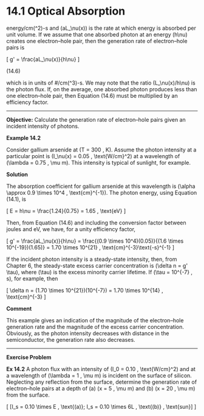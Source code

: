 # 14.1 Optical Absorption

energy/cm\(^2\)-s and \(aL_\nu(x)\) is the rate at which energy is absorbed per unit volume. If we assume that one absorbed photon at an energy \(h\nu\) creates one electron–hole pair, then the generation rate of electron–hole pairs is

\[
g' = \frac{aL_\nu(x)}{h\nu}
\]

(14.6)

which is in units of #/cm\(^3\)-s. We may note that the ratio \(L_\nu(x)/h\nu\) is the photon flux. If, on the average, one absorbed photon produces less than one electron–hole pair, then Equation (14.6) must be multiplied by an efficiency factor.

----

**Objective:** Calculate the generation rate of electron–hole pairs given an incident intensity of photons.

**Example 14.2**

Consider gallium arsenide at \(T = 300 \, K\). Assume the photon intensity at a particular point is \(I_\nu(x) = 0.05 \, \text{W/cm}^2\) at a wavelength of \(\lambda = 0.75 \, \mu m\). This intensity is typical of sunlight, for example.

**Solution**

The absorption coefficient for gallium arsenide at this wavelength is \(\alpha \approx 0.9 \times 10^4 \, \text{cm}^{-1}\). The photon energy, using Equation (14.1), is

\[
E = h\nu = \frac{1.24}{0.75} = 1.65 \, \text{eV}
\]

Then, from Equation (14.6) and including the conversion factor between joules and eV, we have, for a unity efficiency factor,

\[
g' = \frac{aL_\nu(x)}{h\nu} = \frac{(0.9 \times 10^4)(0.05)}{(1.6 \times 10^{-19})(1.65)} = 1.70 \times 10^{21} \, \text{cm}^{-3}\text{-s}^{-1}
\]

If the incident photon intensity is a steady-state intensity, then, from Chapter 6, the steady-state excess carrier concentration is \(\delta n = g' \tau\), where \(\tau\) is the excess minority carrier lifetime. If \(\tau = 10^{-7} \, s\), for example, then

\[
\delta n = (1.70 \times 10^{21})(10^{-7}) = 1.70 \times 10^{14} \, \text{cm}^{-3}
\]

**Comment**

This example gives an indication of the magnitude of the electron–hole generation rate and the magnitude of the excess carrier concentration. Obviously, as the photon intensity decreases with distance in the semiconductor, the generation rate also decreases.

----

**Exercise Problem**

**Ex 14.2** A photon flux with an intensity of \(I_0 = 0.10 \, \text{W/cm}^2\) and at a wavelength of \(\lambda = 1 \, \mu m\) is incident on the surface of silicon. Neglecting any reflection from the surface, determine the generation rate of electron–hole pairs at a depth of (a) \(x = 5 \, \mu m\) and (b) \(x = 20 \, \mu m\) from the surface.

\[
[I_s = 0.10 \times E \, \text{(a)}; I_s = 0.10 \times 6L \, \text{(b)} \, \text{sun}]
\]